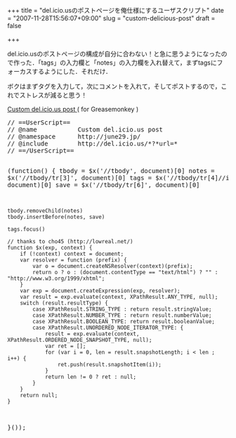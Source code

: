 +++
title = "del.icio.usのポストページを俺仕様にするユーザスクリプト"
date = "2007-11-28T15:56:07+09:00"
slug = "custom-delicious-post"
draft = false

+++

<p>del.icio.usのポストページの構成が自分に合わない！と急に思うようになったので作った．「tags」の入力欄と「notes」の入力欄を入れ替えて，まずtagsにフォーカスするようにした．それだけ．</p>
<p>ボクはまずタグを入力して，次にコメントを入れて，そしてポストするので，これでストレスが減ると思う！</p>
<p><a href="http://libelabo.jp/greasemonkey/customdeliciouspost.user.js">Custom del.icio.us post </a> ( for Greasemonkey )</p>
<pre>
// ==UserScript==
// @name           Custom del.icio.us post
// @namespace      http://june29.jp/
// @include        http://del.icio.us/*?*url=*
// ==/UserScript==

(function() {
    tbody = $x('//tbody', document)[0]
    notes = $x('//tbody/tr[3]', document)[0]
    tags  = $x('//tbody/tr[4]//input', document)[0]
    save  = $x('//tbody/tr[6]', document)[0]

    tbody.removeChild(notes)
    tbody.insertBefore(notes, save)

    tags.focus()

    // thanks to cho45 (http://lowreal.net/)
    function $x(exp, context) {
        if (!context) context = document;
        var resolver = function (prefix) {
            var o = document.createNSResolver(context)(prefix);
            return o ? o : (document.contentType == "text/html") ? "" : "http://www.w3.org/1999/xhtml";
        }
        var exp = document.createExpression(exp, resolver);
        var result = exp.evaluate(context, XPathResult.ANY_TYPE, null);
        switch (result.resultType) {
            case XPathResult.STRING_TYPE : return result.stringValue;
            case XPathResult.NUMBER_TYPE : return result.numberValue;
            case XPathResult.BOOLEAN_TYPE: return result.booleanValue;
            case XPathResult.UNORDERED_NODE_ITERATOR_TYPE: {
                result = exp.evaluate(context, XPathResult.ORDERED_NODE_SNAPSHOT_TYPE, null);
                var ret = [];
                for (var i = 0, len = result.snapshotLength; i < len ; i++) {
                    ret.push(result.snapshotItem(i));
                }
                return len != 0 ? ret : null;
            }
        }
        return null;
    }

}());
</pre>
